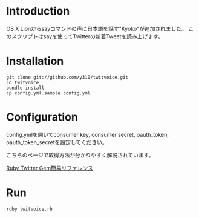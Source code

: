 # Introduction
OS X Lionからsayコマンドの声に日本語を話す"Kyoko"が追加されました。
このスクリプトはsayを使ってTwitterの新着Tweetを読み上げます。

# Installation
    git clone git://github.com/y310/twitvoice.git
    cd twitvoice
    bundle install
    cp config.yml.sample config.yml

# Configuration
config.ymlを開いてconsumer key, consumer secret, oauth\_token, oauth\_token\_secretを設定してください。

こちらのページで取得方法が分かりやすく解説されています。

[Ruby Twitter Gem簡易リファレンス](http://route477.net/w/?RubyTwitterJa#l3)

# Run
    ruby twitvoice.rb
